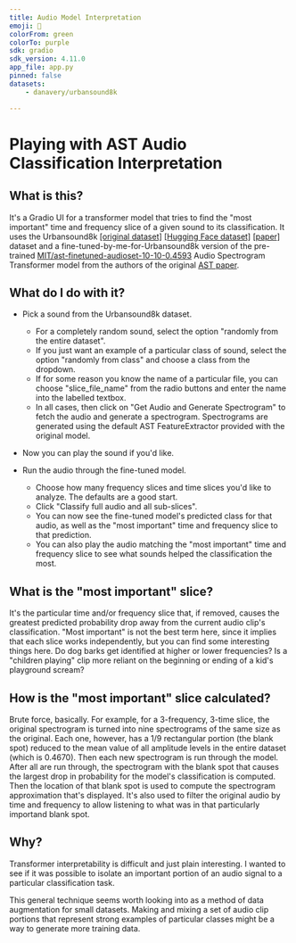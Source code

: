 ```yaml
---
title: Audio Model Interpretation
emoji: 👀
colorFrom: green
colorTo: purple
sdk: gradio
sdk_version: 4.11.0
app_file: app.py
pinned: false
datasets:
    - danavery/urbansound8k

---
```

# Playing with AST Audio Classification Interpretation

## What is this?

It's a Gradio UI for a transformer model that tries to find the "most important" time and frequency slice of a given sound to its classification.
It uses the Urbansound8k [[original dataset]](https://urbansounddataset.weebly.com/urbansound8k.html) [[Hugging Face dataset]](https://huggingface.co/datasets/danavery/urbansound8K) [[paper]](http://www.justinsalamon.com/uploads/4/3/9/4/4394963/salamon_urbansound_acmmm14.pdf)
 dataset and a fine-tuned-by-me-for-Urbansound8k version of the pre-trained [MIT/ast-finetuned-audioset-10-10-0.4593](https://huggingface.co/MIT/ast-finetuned-audioset-10-10-0.4593) Audio Spectrogram Transformer model from the authors of the original [AST paper](https://arxiv.org/abs/2104.01778).

## What do I do with it?

- Pick a sound from the Urbansound8k dataset.
    - For a completely random sound, select the option "randomly from the entire dataset".
    - If you just want an example of a particular class of sound, select the option "randomly from class" and choose a class from the dropdown.
    - If for some reason you know the name of a particular file, you can choose "slice_file_name" from the radio buttons and enter the name into the labelled textbox.
    - In all cases, then click on "Get Audio and Generate Spectrogram" to fetch the audio and generate a spectrogram. Spectrograms are generated using the default AST FeatureExtractor provided with the original model.

- Now you can play the sound if you'd like.

- Run the audio through the fine-tuned model.
    - Choose how many frequency slices and time slices you'd like to analyze. The defaults are a good start.
    - Click "Classify full audio and all sub-slices".
    - You can now see the fine-tuned model's predicted class for that audio, as well as the "most important" time and frequency slice to that prediction.
    - You can also play the audio matching the "most important" time and frequency slice to see what sounds helped the classification the most.

## What is the "most important" slice?

It's the particular time and/or frequency slice that, if removed, causes the greatest predicted probability drop away from the current audio clip's classification. "Most important" is not the best term here, since it implies that each slice works independently, but you can find some interesting things here. Do dog barks get identified at higher or lower frequencies? Is a "children playing" clip more reliant on the beginning or ending of a kid's playground scream?

## How is the "most important" slice calculated?

Brute force, basically. For example, for a 3-frequency, 3-time slice, the original spectrogram is turned into nine spectrograms of the same size as the original. Each one, however, has a 1/9 rectangular portion (the blank spot) reduced to the mean value of all amplitude levels in the entire dataset (which is 0.4670). Then each new spectrogram is run through the model. After all are run through, the spectrogram with the blank spot that causes the largest drop in probability for the model's classification is computed. Then the location of that blank spot is used to compute the spectrogram approximation that's displayed. It's also used to filter the original audio by time and frequency to allow listening to what was in that particularly importand blank spot.

## Why?

Transformer interpretability is difficult and just plain interesting. I wanted to see if it was possible to isolate an important portion of an audio signal to a particular classification task.

This general technique seems worth looking into as a method of data augmentation for small datasets. Making and mixing a set of audio clip portions that represent strong examples of particular classes might be a way to generate more training data.

